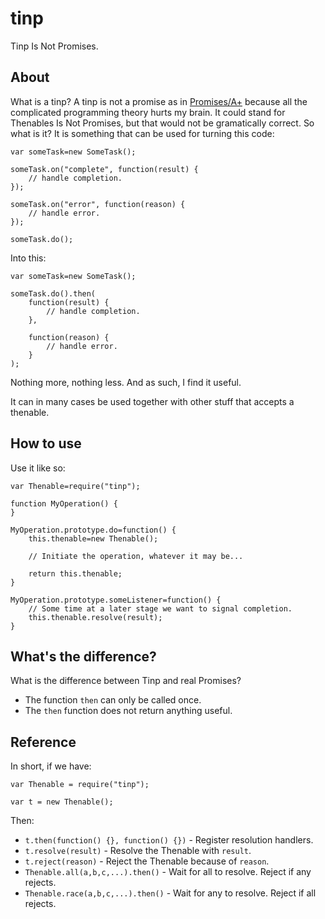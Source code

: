 tinp
====

Tinp Is Not Promises.

About
-----

What is a tinp? A tinp is not a promise as in [Promises/A+](https://github.com/promises-aplus) because all the complicated
programming theory hurts my brain. It could stand for Thenables Is Not Promises, but that would not be gramatically
correct. So what is it? It is something that can be used for turning this code:

````
var someTask=new SomeTask();

someTask.on("complete", function(result) {
    // handle completion.
});

someTask.on("error", function(reason) {
    // handle error.
});

someTask.do();
````

Into this:

````
var someTask=new SomeTask();

someTask.do().then(
    function(result) {
        // handle completion.
    },

    function(reason) {
        // handle error.
    }
);
````

Nothing more, nothing less. And as such, I find it useful.

It can in many cases be used together with other stuff that accepts a thenable.

How to use
----------

Use it like so:

````
var Thenable=require("tinp");

function MyOperation() {
}

MyOperation.prototype.do=function() {
    this.thenable=new Thenable();

    // Initiate the operation, whatever it may be...

    return this.thenable;
}

MyOperation.prototype.someListener=function() {
    // Some time at a later stage we want to signal completion.
    this.thenable.resolve(result);
}
````

What's the difference?
----------------------

What is the difference between Tinp and real Promises?

* The function `then` can only be called once.
* The `then` function does not return anything useful.

Reference
---------

In short, if we have:

````
var Thenable = require("tinp");

var t = new Thenable();
````

Then:

* `t.then(function() {}, function() {})` - Register resolution handlers.
* `t.resolve(result)` - Resolve the Thenable with `result`.
* `t.reject(reason)` - Reject the Thenable because of `reason`.
* `Thenable.all(a,b,c,...).then()` - Wait for all to resolve. Reject if any rejects.
* `Thenable.race(a,b,c,...).then()` - Wait for any to resolve. Reject if all rejects.
